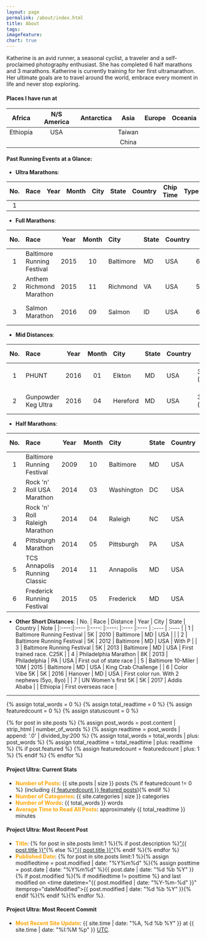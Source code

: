 ```yaml
---
layout: page
permalink: /about/index.html
title: About
tags: 
imagefeature: 
chart: true
---
```


Katherine is an avid runner, a seasonal cyclist, a traveler and a self-proclaimed photography enthusiast. She has completed 6 half marathons and 3 marathons. Katherine is currently training for her first ultramarathon. Her ultimate goals are to travel around the world, embrace every moment in life and never stop exploring.

#### Places I have run at
    
| Africa | N/S America | Antarctica | Asia | Europe | Oceania |  
|:--:|:---:|:--:|:---:|:--:|:---:|
| Ethiopia | USA | | Taiwan | | | 
| | | | China |  | |

#### Past Running Events at a Glance: 

* **Ultra Marathons**:

| No.  | Race | Year | Month | City | State | Country | Chip Time | Type | Distance  | Note |
|:----:|:---- |:----:|:----: |:---- |:----  | :----   | :----:    |:----:|:----:|:----:|
| 1    |      |      |       |      |       |         |           |      |      |      |

* **Full Marathons**:

| No.  | Race | Year | Month | City | State | Country | Chip Time | Type  | Note |
|:----:|:---- |:----:|:----: |:---- |:----  | :----   | :----:    |:----:|:------:| 
| 1    | Baltimore Running Festival | 2015 | 10 | Baltimore | MD | USA | 6:51:27 | Road |  |
| 2    | Anthem Richmond Marathon | 2015 | 11 | Richmond | VA  | USA | 5:53:36  | Road | VA Capital |
| 3    | Salmon Marathon | 2016 | 09 | Salmon  | ID | USA | 6:13:54 | Mixed | 1st Race at Altitude  |

* **Mid Distances**:

| No.  | Race | Year | Month | City | State | Country | Chip Time | Type | Distance   | Note|
|:----:|:---- |:----:|:----: |:---- |:----  | :----   | :----:    |:----:|:----:|:----:|
| 1    | PHUNT | 2016 |  01 | Elkton | MD  | USA | 3:59:59 (Watch) | Trail | 25K | D+ 2,207 ft |
| 2    | Gunpowder Keg Ultra | 2016 | 04 | Hereford | MD | USA | 3:53:28 (Watch) | Trail | 25K | D+ 1,733 ft |

* **Half Marathons**:

| No.  | Race | Year | Month | City | State | Country | Chip Time | Type | Note | 
|:----:|:---- |:----:|:----: |:---- |:----  | :----   | :----:    |:----:|:----:|
| 1    | Baltimore Running Festival     | 2009 | 10 | Baltimore  | MD | USA | 3:11:42 | Road |  | 
| 2    | Rock 'n' Roll USA Marathon     | 2014 | 03 | Washington | DC | USA | 3:07:56 | Road | US Capital |
| 3    | Rock 'n' Roll Raleigh Marathon | 2014 | 04 | Raleigh    | NC | USA | 2:57:22 | Road | NC Capital |
| 4    | Pittsburgh Marathon            | 2014 | 05 | Pittsburgh | PA | USA | 2:49:04 | Road | |
| 5    | TCS Annapolis Running Classic  | 2014 | 11 | Annapolis  | MD | USA | 2:35:57 | Road | MD Capital |
| 6    | Frederick Running Festival     | 2015 | 05 | Frederick  | MD | USA | 2:28:45 | Road |  |

* **Other Short Distances**:
| No.  | Race                    | Distance | Year | City | State | Country | Note | 
|:----:|:----                       |:----: |:----: |:---- |:----  | :----   | :----    |
| 1    | Baltimore Running Festival | 5K    | 2010 | Baltimore  | MD | USA | |
| 2    | Baltimore Running Festival | 5K    | 2012 | Baltimore  | MD | USA | With P |
| 3    | Baltimore Running Festival | 5K    | 2013 | Baltimore  | MD | USA | First trained race. C25K |
| 4    | Philadelphia Marathon      | 8K    | 2013 | Philadelphia  | PA | USA | First out of state race |
| 5    | Baltimore 10-Miler         | 10M   | 2015 | Baltimore  | MD | USA | King Crab Challenge |
| 6    | Color Vibe 5K              | 5K    | 2016 | Hanover    | MD | USA | First color run. With 2 nephews (5yo, 8yo) | 
| 7    | UN Women's first 5K        | 5K    | 2017 | Addis Ababa | | Ethiopia | First overseas race | 


---

{% assign total_words = 0 %}
{% assign total_readtime = 0 %}
{% assign featuredcount = 0 %}
{% assign statuscount = 0 %}

{% for post in site.posts %}
    {% assign post_words = post.content | strip_html | number_of_words %}
    {% assign readtime = post_words | append: '.0' | divided_by:200 %}
    {% assign total_words = total_words | plus: post_words %}
    {% assign total_readtime = total_readtime | plus: readtime %}
    {% if post.featured %}
    {% assign featuredcount = featuredcount | plus: 1 %}
    {% endif %}
{% endfor %}


#### Project Ultra: Current Stats

* **<span style="color:orange">Number of Posts</span>**: {{ site.posts | size }} posts {% if featuredcount != 0 %} (including <a href="{{ site.url }}/featured">{{ featuredcount }} featured posts</a>){% endif %}
* **<span style="color:orange">Number of Categories</span>**: {{ site.categories | size }} categories
* **<span style="color:orange">Number of Words</span>**: {{ total_words }} words
* **<span style="color:orange">Average Time to Read All Posts</span>**: approximately <span class="time">{{ total_readtime }}</span> minutes

#### Project Ultra: Most Recent Post

* **<span style="color:orange">Title</span>**: {% for post in site.posts limit:1 %}{% if post.description %}<a href="{{ site.url }}{{ post.url }}" title="{{ post.description }}">"{{ post.title }}"</a>{% else %}<a href="{{ site.url }}{{ post.url }}" title="{{ post.description }}" title="Read more about {{ post.title }}">"{{ post.title }}"</a>{% endif %}{% endfor %} 
* **<span style="color:orange">Published Date</span>**: {% for post in site.posts limit:1 %}{% assign modifiedtime = post.modified | date: "%Y%m%d" %}{% assign posttime = post.date | date: "%Y%m%d" %}<time datetime="{{ post.date | date_to_xmlschema }}" class="post-time">{{ post.date | date: "%d %b %Y" }}</time>{% if post.modified %}{% if modifiedtime != posttime %} and last modified on <time datetime="{{ post.modified | date: "%Y-%m-%d" }}" itemprop="dateModified">{{ post.modified | date: "%d %b %Y" }}</time>{% endif %}{% endif %}{% endfor %}.

#### Project Ultra: Most Recent Commit

* **<span style="color:orange">Most Recent Site Update</span>**: {{ site.time | date: "%A, %d %b %Y" }} at {{ site.time | date: "%I:%M %p" }} [UTC](http://en.wikipedia.org/wiki/Coordinated_Universal_Time "Temps Universel Coordonné").
